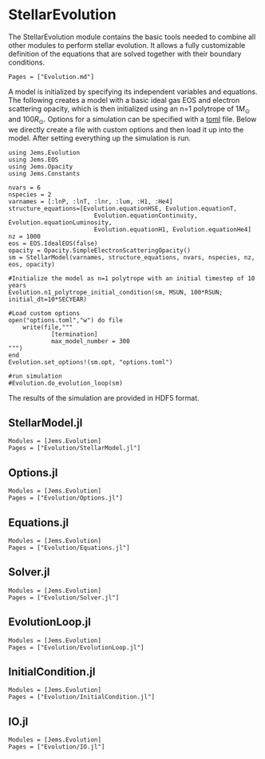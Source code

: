 # StellarEvolution

The StellarEvolution module contains the basic tools needed to combine all other modules to perform stellar evolution.
It allows a fully customizable definition of the equations that are solved together with their boundary conditions.

```@contents
Pages = ["Evolution.md"]
```

A model is initialized by specifying its independent variables and equations. The following creates a model with a basic ideal gas EOS and
electron scattering opacity, which is then initialized using an n=1 polytrope of 1$M_\odot$ and $100R_\odot$.
Options for a simulation can be specified with a [toml](https://toml.io/en/) file. Below we directly
create a file with custom options and then load it up into the model. After setting everything up the simulation is run.

```@example
using Jems.Evolution
using Jems.EOS
using Jems.Opacity
using Jems.Constants

nvars = 6
nspecies = 2
varnames = [:lnP, :lnT, :lnr, :lum, :H1, :He4]
structure_equations=[Evolution.equationHSE, Evolution.equationT,
                        Evolution.equationContinuity, Evolution.equationLuminosity,
                        Evolution.equationH1, Evolution.equationHe4]
nz = 1000
eos = EOS.IdealEOS(false)
opacity = Opacity.SimpleElectronScatteringOpacity()
sm = StellarModel(varnames, structure_equations, nvars, nspecies, nz, eos, opacity)

#Initialize the model as n=1 polytrope with an initial timestep of 10 years
Evolution.n1_polytrope_initial_condition(sm, MSUN, 100*RSUN; initial_dt=10*SECYEAR)

#Load custom options
open("options.toml","w") do file
    write(file,"""
            [termination]
            max_model_number = 300
""")
end
Evolution.set_options!(sm.opt, "options.toml")

#run simulation
#Evolution.do_evolution_loop(sm)
```

The results of the simulation are provided in HDF5 format.

## StellarModel.jl

```@autodocs
Modules = [Jems.Evolution]
Pages = ["Evolution/StellarModel.jl"]
```

## Options.jl

```@autodocs
Modules = [Jems.Evolution]
Pages = ["Evolution/Options.jl"]
```

## Equations.jl

```@autodocs
Modules = [Jems.Evolution]
Pages = ["Evolution/Equations.jl"]
```

## Solver.jl

```@autodocs
Modules = [Jems.Evolution]
Pages = ["Evolution/Solver.jl"]
```

## EvolutionLoop.jl

```@autodocs
Modules = [Jems.Evolution]
Pages = ["Evolution/EvolutionLoop.jl"]
```

## InitialCondition.jl

```@autodocs
Modules = [Jems.Evolution]
Pages = ["Evolution/InitialCondition.jl"]
```

## IO.jl

```@autodocs
Modules = [Jems.Evolution]
Pages = ["Evolution/IO.jl"]
```
